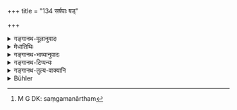 +++
title = "134 सर्षपाः षड्"

+++

<details><summary>गङ्गानथ-मूलानुवादः</summary>

Six ‘mustards’ make one middling ‘barley-corn’; three of these make one ‘guñjā-berry’; a ‘bean’ is made of five ‘guñja-berries;’ and sixteen ‘beans’ make one ‘gold-piece.’—(131)
</details>

<details><summary>मेधातिथिः</summary>
<u>मध्यमशब्दो</u> ऽभ्रान्तिहेतुः परिमाणपरत्वे नात्यन्तम् अपिचितो नातिस्थूलः सर्षपपरिमाण इति **मध्य**ग्रहणम् अर्थवत् । संज्ञापरत्वे तु न किंचिन् मध्यशब्देन[^१६८] यवशब्दसंज्ञात्वात् । 


[^१६८]:
     M G DK: madhyamaśabdena

- <u>तद् असत्</u> । नायं संदर्भो येन प्रत्यवयवं प्रयोजनम् उच्यते । पद्यग्रन्थो ऽयम् । तत्र संगतार्थम्[^१६९] अपि वृत्तानुरोधात् किंचिद् उच्यते । अस्ति चास्यान्वयः । अनन्विताभिधानं हि वाक्यार्थविरोधान् न प्रमाणम् । न चावगताभिधानम् अपि । परिमाणभेदांस् त्रसरेणुशतमानादीन् आद्यन्तान् अपेक्ष्य मध्यपहितत्वान् मध्यो यवाख्यः परिमाणविशेषः । 


[^१६९]:
     M G DK: saṃgamanārtham

पञ्चकृष्णला अस्मिन् सन्ति **पञ्चकृष्णलिकः**[^१७०] । "अत इति ठनौ" इति टन् कर्तव्यः । "पञ्चकृष्णलकः" इति पाठे कबन्तो बहुव्रीहिः । ते कृष्णलाः षोडश एकः सुवर्णः ॥ ८.१३४ ॥
</details>

<details><summary>गङ्गानथ-भाष्यानुवादः</summary>

“The term ‘*middling*’ is likely to lead to mistakes. If the names here put forward are meant to be denotative of the size of the objects named, then the addition of the epithet ‘middling’ has some meaning,—the sense being that the size of the ‘Mustard’ here meant is that of a mustard grain which is neither too large nor too small. If, on the other hand, the terms are put forward as mere technical names, then there can be no sense in the term ‘*middling*,’—the term ‘barleycorn’ being a mere technical name (standing for the *grain*).”

This is not right. This is not a prose-treatise, that we should seek for the justification of every expression used; it is a metrical treatise, and as such sometimes even irrelevant expressions are introduced for the purpose of filling up the metre. As a matter of fact, however, there is some relevancy in the present case; if it were something wholly irrelevant it would interfere with the comprehension of the sentence as a whole, and would thereby vitiate its authority. But there is nothing irrelevant here; the fact is that the ‘barley-corn’ being mentioned in the *middle* of the entire table of measures—beginning with the ‘Triad’ and ending with the ‘*Śatamūna*,’—the epithet ‘*middling*’ has been added to it in the sense that the particular measure known as the ‘barleycorn’ occurs in the *middle* of the whole table of measures.

The term ‘*pañcakṛṣṇalika*’ is formed with the ‘*ṭhin*’ affix, the sense being ‘that which is made up of five ‘*Kṛṣṇalas*.’ If the reading is ‘*pañcakṛṣṇalika*,’ it should be treated as a *Bahuvrīhi* compound, ending with the ‘*kap*’ affix.

Sixteen of these ‘*guñjā-berries*’ make one ‘gold-piece.’—(134)
</details>

<details><summary>गङ्गानथ-टिप्पन्यः</summary>

The *Kṛṣṇala* is the same as the *Raktikā* (Vern. *Ratti*), equivalent
to 122 grammes or 1.875 grains.

“The tines in court were reckoned as so many *paṇas*, one *paṇa* being
the same as a *karṣa* = 16 *Māṣa* = 80 *Kṛṣṇala*. Some of the weights
mentioned are, confined to gold —*Suvarṇa* and *Niṣka*; some to silver
—*Purāṇa* and *Śatamāna*; and some are used for both—*kṛṣṇala, paṇa
māṣa, pala, dharaṇa*, the last at times of copper.”—Hopkins.

This verse is quoted in *Vivādaratnākara* (p. 666) which explains
‘*madhyaḥ*’ as ‘neither large nor small’;—and in *Parāśaramādhava*
(Vyavahāra, p. 115), which adds that the name ‘*māṣa*’ is applied to the
sixteenth part of the ‘*suvarṇa*’, and ‘*kṛṣṇala*’ to the third part of
the ‘*kaṛsa*’, which latter is the fifth part of the ‘*māṣa*’. It
remarks that ‘*karṣa*’ is one of the names of silver.

It is quoted in *Hemādri* (Vrata, p. 53);—and in *Nṛsiṃhaprasāda* (Dāna,
4a).
</details>

<details><summary>गङ्गानथ-तुल्य-वाक्यानि</summary>

**(verses 8.131-137)**

See Comparative notes for [Verse
8.131].
</details>

<details><summary>Bühler</summary>

134	Six grains of white mustard are one middle-sized barley-corn, and three barley-corns one krishnala (raktika, or gunga-berry); five krishnalas are one masha (bean), and sixteen of those one suvarna.
</details>
